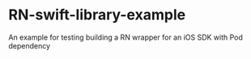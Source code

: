 # RN-swift-library-example
An example for testing building a RN wrapper for an iOS SDK with Pod dependency
